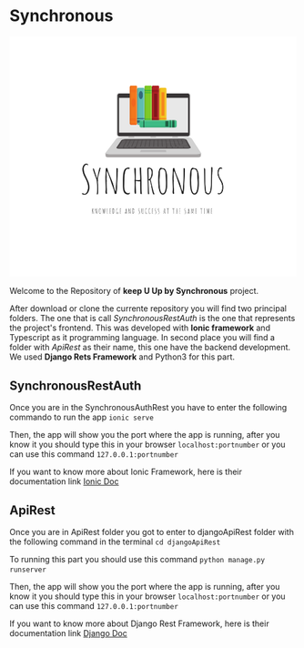 # Synchronous

![Synchronous](Synchronous.png)

Welcome to the Repository of **keep U Up by Synchronous** project.

After download or clone the currente repository you will find two principal folders. The one that is call *SynchronousRestAuth* is the one that represents the project's frontend. This was developed with **Ionic framework** and Typescript as it programming language. In second place you will find a folder with *ApiRest* as their name, this one have the backend development. We used **Django Rets Framework** and Python3 for this part.

## SynchronousRestAuth

Once you are in the SynchronousAuthRest you have to enter the following commando to run the app ```ionic serve```

Then, the app will show you the port where the app is running, after you know it you should type this in your browser ```localhost:portnumber``` or you can use this command ```127.0.0.1:portnumber```

If you want to know more about Ionic Framework, here is their documentation link [Ionic Doc](https://ionicframework.com/docs/v1/guide/)

## ApiRest

Once you are in ApiRest folder you got to enter to djangoApiRest folder with the following command in the terminal ```cd djangoApiRest```

To running this part you should use this command ```python manage.py runserver```

Then, the app will show you the port where the app is running, after you know it you should type this in your browser ```localhost:portnumber``` or you can use this command ```127.0.0.1:portnumber```

If you want to know more about Django Rest Framework, here is their documentation link [Django Doc](http://www.django-rest-framework.org/)
